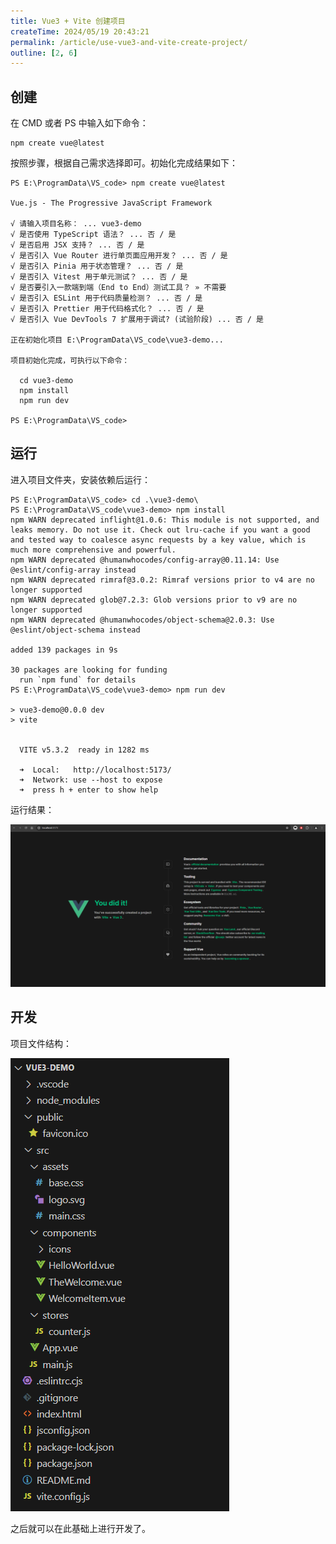 ```yaml
---
title: Vue3 + Vite 创建项目
createTime: 2024/05/19 20:43:21
permalink: /article/use-vue3-and-vite-create-project/
outline: [2, 6]
---
```

## 创建
在 CMD 或者 PS 中输入如下命令：

```shell
npm create vue@latest
```

按照步骤，根据自己需求选择即可。初始化完成结果如下：

```shell
PS E:\ProgramData\VS_code> npm create vue@latest

Vue.js - The Progressive JavaScript Framework

√ 请输入项目名称： ... vue3-demo
√ 是否使用 TypeScript 语法？ ... 否 / 是
√ 是否启用 JSX 支持？ ... 否 / 是
√ 是否引入 Vue Router 进行单页面应用开发？ ... 否 / 是
√ 是否引入 Pinia 用于状态管理？ ... 否 / 是
√ 是否引入 Vitest 用于单元测试？ ... 否 / 是
√ 是否要引入一款端到端（End to End）测试工具？ » 不需要
√ 是否引入 ESLint 用于代码质量检测？ ... 否 / 是
√ 是否引入 Prettier 用于代码格式化？ ... 否 / 是
√ 是否引入 Vue DevTools 7 扩展用于调试? (试验阶段) ... 否 / 是

正在初始化项目 E:\ProgramData\VS_code\vue3-demo...

项目初始化完成，可执行以下命令：

  cd vue3-demo
  npm install
  npm run dev

PS E:\ProgramData\VS_code>
```

## 运行
进入项目文件夹，安装依赖后运行：

```shell
PS E:\ProgramData\VS_code> cd .\vue3-demo\
PS E:\ProgramData\VS_code\vue3-demo> npm install
npm WARN deprecated inflight@1.0.6: This module is not supported, and leaks memory. Do not use it. Check out lru-cache if you want a good and tested way to coalesce async requests by a key value, which is much more comprehensive and powerful.
npm WARN deprecated @humanwhocodes/config-array@0.11.14: Use @eslint/config-array instead
npm WARN deprecated rimraf@3.0.2: Rimraf versions prior to v4 are no longer supported
npm WARN deprecated glob@7.2.3: Glob versions prior to v9 are no longer supported
npm WARN deprecated @humanwhocodes/object-schema@2.0.3: Use @eslint/object-schema instead

added 139 packages in 9s

30 packages are looking for funding
  run `npm fund` for details
PS E:\ProgramData\VS_code\vue3-demo> npm run dev

> vue3-demo@0.0.0 dev
> vite


  VITE v5.3.2  ready in 1282 ms

  ➜  Local:   http://localhost:5173/
  ➜  Network: use --host to expose
  ➜  press h + enter to show help

```

运行结果：

![](../.vuepress/public/images/f134577d679f27e026243aa426adc55a.png)

## 开发
项目文件结构：

![](../.vuepress/public/images/c7e7b20879161f908ed238d3bf5c6eb9.png)

之后就可以在此基础上进行开发了。

